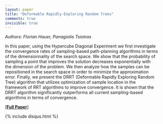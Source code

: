 ```yaml
---
layout: paper
title: "Deformable Rapidly-Exploring Random Trees"
comments: true
invisible: true
---
```


<p class="text-left"><i>Authors: Florian Hauer, Panagiotis Tsiotras</i></p>

In this paper, using the Hypercube Diagonal Experiment we first investigate the convergence rates of sampling-based path-planning algorithms in terms of the dimensionnality of the search space.  We show that the probability of sampling a point that improves the solution decreases exponentially with the dimension of the problem. We then analyze how the samples can be repositioned in the search space in order to minimize the approximation error. Finally, we present the DRRT (Deformable Rapidly Exploring Random Tree) algorithm that utilizes optimization of sample location in the framework of RRT algorithms to improve convergence. It is shown that the DRRT algorithm significantly outperforms all current sampling-based algorithms in terms of convergence.

[<b><a href="https://storage.googleapis.com/rss2017-papers/17.pdf">Full Paper</a></b>]

{% include disqus.html %}